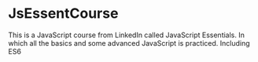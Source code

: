 # JsEssentCourse

This is a JavaScript course from LinkedIn called JavaScript Essentials. In which all the basics and some advanced JavaScript is practiced. Including ES6 
